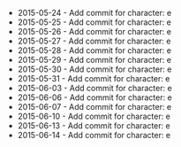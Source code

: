 - 2015-05-24 - Add commit for character: e
- 2015-05-25 - Add commit for character: e
- 2015-05-26 - Add commit for character: e
- 2015-05-27 - Add commit for character: e
- 2015-05-28 - Add commit for character: e
- 2015-05-29 - Add commit for character: e
- 2015-05-30 - Add commit for character: e
- 2015-05-31 - Add commit for character: e
- 2015-06-03 - Add commit for character: e
- 2015-06-06 - Add commit for character: e
- 2015-06-07 - Add commit for character: e
- 2015-06-10 - Add commit for character: e
- 2015-06-13 - Add commit for character: e
- 2015-06-14 - Add commit for character: e
